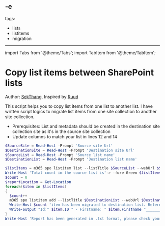 -e <!-- DISCLAIMER: All secrets, passwords, and sensitive values in this document are examples only and not real credentials. -->
---
tags:
  - lists
  - listitems
  - migration
---

import Tabs from '@theme/Tabs';
import TabItem from '@theme/TabItem';

# Copy list items between SharePoint lists

Author: [SekThang](https://github.com/SekThang), Inspired by [Ruud](https://lazyadmin.nl/it/EXAMPLE_SECRET_VALUE_PLACEHOLDER/)

This script helps you to copy list items from one list to another list. I have written script logics to migrate list items from one site collection to another site collection.

- Prerequisites: List and metadata should be created in the destination site collection site as it's in the source site collection
- Update columns to match your list in lines 12 and 14

<Tabs>
  <TabItem value="PowerShell">

  ```powershell
  $SourceSite = Read-Host -Prompt 'Source site Url'
  $DestinationSite = Read-Host -Prompt 'Destination site Url'
  $SourceList = Read-Host -Prompt 'Source list name'
  $DestinationList = Read-Host -Prompt 'Destination list name'
  
  $listItems = m365 spo listitem list --listTitle $SourceList --webUrl $SourceSite --output json | ConvertFrom-Json
  Write-Host 'Total count in the source list is'-> -fore Green $listItems.Count
  $count = 0
  $reportLocation = Get-Location
  foreach($item in $listItems)
  {
    $count++
    m365 spo listitem add --listTitle $DestinationList --webUrl $DestinationSite --Title $item.Title --Firstname $item.Firstname --Lastname $item.Lastname
    Write-Host $count 'item has been migrated to destination list. Reference item id is' $item.Id -fore Magenta
    Write-output "Id:" $item.ID " - Firstname: " $item.Firstname "________________" | Out-File $reportLocation\Reports.txt -Append
  }
  Write-Host 'Report has been generated in .txt format, please check your drive' -fore Cyan
  ```

  </TabItem>
</Tabs>
